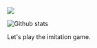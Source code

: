 <img align="center" src="https://github-readme-stats.vercel.app/api/<CARD_TYPE>/?username=<USERNAME>&theme=<THEME_NAME>" />

![Github stats](https://github-readme-stats.vercel.app/api?username=Enish258&theme=highcontrast&show_icons=true&count_private=true)

Let's play the imitation game.

<!--
**Enish258/Enish258** is a ✨ _special_ ✨ repository because its `README.md` (this file) appears on your GitHub profile.

Here are some ideas to get you started:

- 🔭 I’m currently working on ...
- 🌱 I’m currently learning ...
- 👯 I’m looking to collaborate on ...
- 🤔 I’m looking for help with ...
- 💬 Ask me about ...
- 📫 How to reach me: ...
- 😄 Pronouns: ...
- ⚡ Fun fact: ...
-->
